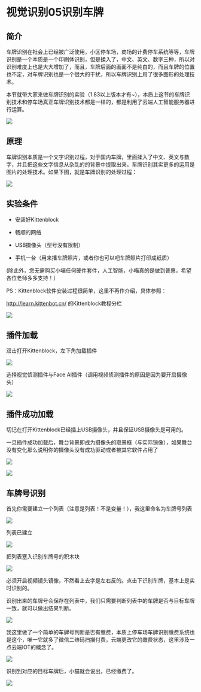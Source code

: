 # 视觉识别05识别车牌

## 简介

车牌识别在社会上已经被广泛使用，小区停车场，商场的计费停车系统等等，车牌识别是一个本质是一个印刷体识别，但是揉入了，中文、英文、数字三种，所以对识别难度上也是大大增加了，而且，车牌后面的画面不是纯白的，而且车牌的位置也不定，对车牌识别也是一个很大的干扰，所以车牌识别上用了很多图形的处理技术。

本节就带大家来做车牌识别的实验（1.83以上版本才有~），本质上这节的车牌识别技术和停车场真正车牌识别技术都是一样的，都是利用了云端人工智能服务器进行运算。

![](./images/c09_07.png)

## 原理

车牌识别本质是一个文字识别过程，对于国内车牌，里面揉入了中文、英文与数字，并且把这些文字信息从杂乱的的背景中提取出来。车牌识别其实更多的运用是图片的处理技术。如果下图，就是车牌识别的处理过程：

![](./images/c09_08.png)

## 实验条件

- 安装好Kittenblock

- 畅顺的网络

- USB摄像头（型号没有限制）

- 手机一台（用来播车牌照片，或者你也可以吧车牌照片打印成纸质）

(除此外，您无需购买小喵任何硬件套件，人工智能，小喵真的是做到普惠，希望各位老师多多支持！）

PS：Kittenblock软件安装过程很简单，这里不再作介绍，具体参照：

http://learn.kittenbot.cn/ 的Kittenblock教程分栏

![](./images/c01_16.png)

## 插件加载

双击打开Kittenblock，左下角加载插件

![](./images/c01_01.png)

选择视觉侦测插件与Face AI插件（调用视频侦测插件的原因是因为要开启摄像头）

![](./images/c08_01.png)

## 插件成功加载

切记在打开Kittenblock已经插上USB摄像头，并且保证USB摄像头是可用的。

一旦插件成功加载后，舞台背景即成为摄像头的取景框（与实际镜像），如果舞台没有变化那么说明你的摄像头没有成功驱动或者被其它软件占用了

![](./images/c06_03.png)

![](./images/c08_02.png)

## 车牌号识别

首先你需要建立一个列表（注意是列表！不是变量！），我这里命名为车牌号列表

![](./images/c09_01.png)


列表已建立

![](./images/c09_02.png)

把列表塞入识别车牌号的积木块

![](./images/c09_03.png)

必须开启视频镜头镜像，不然看上去字是左右反的。点击下识别车牌，基本上是实时识别的。

识别出来的车牌号会保存在列表中，我们只需要判断列表中的车牌是否与目标车牌一致，就可以做出结果判断。

![](./images/c09_04.png)

我这里做了一个简单的车牌号判断是否有缴费，本质上停车场车牌识别缴费系统也是这个，唯一它就多了微信二维码扫描付费，云端更改它的缴费状态，这里涉及一点云端IOT的概念了。

![](./images/c09_05.png)

识别到对应的目标车牌后，小猫就会说出，已经缴费了。

![](./images/c09_06.png)

